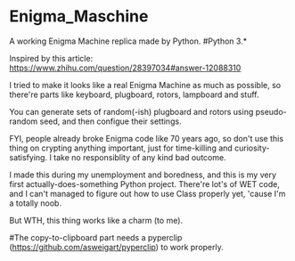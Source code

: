# Enigma_Maschine

A working Enigma Machine replica made by Python. #Python 3.*

Inspired by this article: https://www.zhihu.com/question/28397034#answer-12088310

I tried to make it looks like a real Enigma Machine as much as possible, so there're parts like keyboard, plugboard, rotors, lampboard and stuff.

You can generate sets of random(-ish) plugboard and rotors using pseudo-random seed, and then configue their settings.

FYI, people already broke Enigma code like 70 years ago, so don't use this thing on crypting anything important, just for time-killing and curiosity-satisfying. I take no responsiblity of any kind bad outcome.

I made this during my unemployment and boredness, and this is my very first actually-does-something Python project. There're lot's of WET code, and I can't managed to figure out how to use Class properly yet, 'cause I'm a totally noob. 

But WTH, this thing works like a charm (to me).

#The copy-to-clipboard part needs a pyperclip (https://github.com/asweigart/pyperclip) to work properly.
